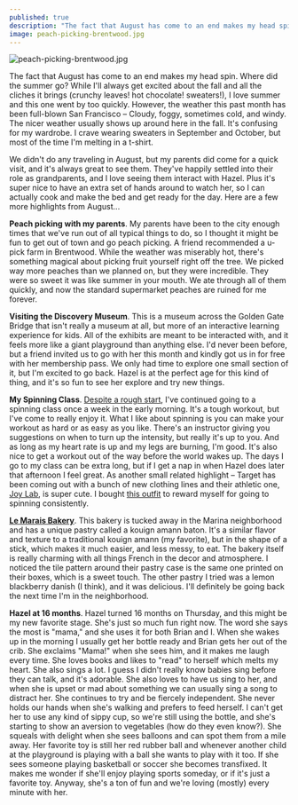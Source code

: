 ```yaml
---
published: true
description: "The fact that August has come to an end makes my head spin. Where did the summer go? While I'll always get excited about the fall and all the cliches it brings (crunchy leaves! hot chocolate! sweaters!), I love summer and this one went by too quickly. However, the weather this past month has been full-blown San Francisco –\_Cloudy, foggy, sometimes cold, and windy. The nicer weather usually shows up around here in the fall. It's confusing for my wardrobe. I crave wearing sweaters in September and October, but most of the time I'm melting in a t-shirt."
image: peach-picking-brentwood.jpg
---
```

![peach-picking-brentwood.jpg]({{site.baseurl}}/img/peach-picking-brentwood.jpg)

The fact that August has come to an end makes my head spin. Where did the summer go? While I'll always get excited about the fall and all the cliches it brings (crunchy leaves! hot chocolate! sweaters!), I love summer and this one went by too quickly. However, the weather this past month has been full-blown San Francisco – Cloudy, foggy, sometimes cold, and windy. The nicer weather usually shows up around here in the fall. It's confusing for my wardrobe. I crave wearing sweaters in September and October, but most of the time I'm melting in a t-shirt. 

We didn't do any traveling in August, but my parents did come for a quick visit, and it's always great to see them. They've happily settled into their role as grandparents, and I love seeing them interact with Hazel. Plus it's super nice to have an extra set of hands around to watch her, so I can actually cook and make the bed and get ready for the day. Here are a few more highlights from August...

**Peach picking with my parents**. My parents have been to the city enough times that we've run out of all typical things to do, so I thought it might be fun to get out of town and go peach picking. A friend recommended a u-pick farm in Brentwood. While the weather was miserably hot, there's something magical about picking fruit yourself right off the tree. We picked way more peaches than we planned on, but they were incredible. They were so sweet it was like summer in your mouth. We ate through all of them quickly, and now the standard supermarket peaches are ruined for me forever. 

**Visiting the Discovery Museum**. This is a museum across the Golden Gate Bridge that isn't really a museum at all, but more of an interactive learning experience for kids. All of the exhibits are meant to be interacted with, and it feels more like a giant playground than anything else. I'd never been before, but a friend invited us to go with her this month and kindly got us in for free with her membership pass. We only had time to explore one small section of it, but I'm excited to go back. Hazel is at the perfect age for this kind of thing, and it's so fun to see her explore and try new things. 

**My Spinning Class**. [Despite a rough start](https://redletterdayblog.com/An-Embarassing-Story-And-Trying-New-Things), I've continued going to a spinning class once a week in the early morning. It's a tough workout, but I've come to really enjoy it. What I like about spinning is you can make your workout as hard or as easy as you like. There's an instructor giving you suggestions on when to turn up the intensity, but really it's up to you. And as long as my heart rate is up and my legs are burning, I'm good. It's also nice to get a workout out of the way before the world wakes up. The days I go to my class can be extra long, but if I get a nap in when Hazel does later that afternoon I feel great. As another small related highlight – Target has been coming out with a bunch of new clothing lines and their athletic one, [Joy Lab](https://www.target.com/c/joylab/-/N-gm6h4#?lnk=snav_rd_joy_lab), is super cute. I bought [this outfit](https://www.target.com/p/women-s-high-neck-long-line-bra-crop-top-joylab-153/-/A-53465378?preselect=53399624#lnk=sametab) to reward myself for going to spinning consistently. 

**[Le Marais Bakery](http://www.lemaraisbakery.com/)**. This bakery is tucked away in the Marina neighborhood and has a unique pastry called a kouign amann baton. It's a similar flavor and texture to a traditional kouign amann (my favorite), but in the shape of a stick, which makes it much easier, and less messy, to eat. The bakery itself is really charming with all things French in the decor and atmosphere. I noticed the tile pattern around their pastry case is the same one printed on their boxes, which is a sweet touch. The other pastry I tried was a lemon blackberry danish (I think), and it was delicious. I'll definitely be going back the next time I'm in the neighborhood. 

**Hazel at 16 months**. Hazel turned 16 months on Thursday, and this might be my new favorite stage. She's just so much fun right now. The word she says the most is "mama," and she uses it for both Brian and I. When she wakes up in the morning I usually get her bottle ready and Brian gets her out of the crib. She exclaims "Mama!" when she sees him, and it makes me laugh every time. She loves books and likes to "read" to herself which melts my heart. She also sings a lot. I guess I didn't really know babies sing before they can talk, and it's adorable. She also loves to have us sing to her, and when she is upset or mad about something we can usually sing a song to distract her. She continues to try and be fiercely independent. She never holds our hands when she's walking and prefers to feed herself. I can't get her to use any kind of sippy cup, so we're still using the bottle, and she's starting to show an aversion to vegetables (how do they even know?). She squeals with delight when she sees balloons and can spot them from a mile away. Her favorite toy is still her red rubber ball and whenever another child at the playground is playing with a ball she wants to play with it too. If she sees someone playing basketball or soccer she becomes transfixed. It makes me wonder if she'll enjoy playing sports someday, or if it's just a favorite toy. Anyway, she's a ton of fun and we're loving (mostly) every minute with her.
